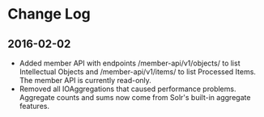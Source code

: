 # Change Log

## 2016-02-02

* Added member API with endpoints /member-api/v1/objects/ to list Intellectual Objects and /member-api/v1/items/ to list Processed Items. The member API is currently read-only.
* Removed all IOAggregations that caused performance problems. Aggregate counts and sums now come from Solr's built-in aggregate features.
